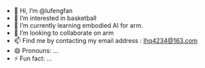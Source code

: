 - 👋 Hi, I’m @lufengfan
- 👀 I’m interested in basketball
- 🌱 I’m currently learning embodied AI for arm.
- 💞️ I’m looking to collaborate on arm
- 📫 Find me by contacting my email address : lhq4234@163.com 
- 😄 Pronouns: ...
- ⚡ Fun fact: ...

<!---
lufengfan/lufengfan is a ✨ special ✨ repository because its `README.md` (this file) appears on your GitHub profile.
You can click the Preview link to take a look at your changes.
--->

